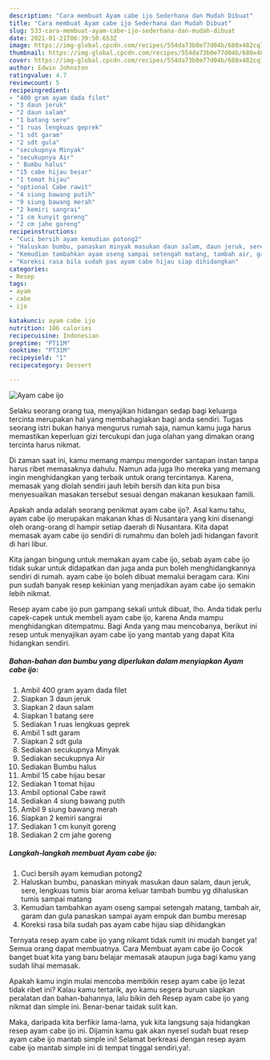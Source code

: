```yaml
---
description: "Cara membuat Ayam cabe ijo Sederhana dan Mudah Dibuat"
title: "Cara membuat Ayam cabe ijo Sederhana dan Mudah Dibuat"
slug: 533-cara-membuat-ayam-cabe-ijo-sederhana-dan-mudah-dibuat
date: 2021-01-21T06:39:50.653Z
image: https://img-global.cpcdn.com/recipes/554da73b0e77d04b/680x482cq70/ayam-cabe-ijo-foto-resep-utama.jpg
thumbnail: https://img-global.cpcdn.com/recipes/554da73b0e77d04b/680x482cq70/ayam-cabe-ijo-foto-resep-utama.jpg
cover: https://img-global.cpcdn.com/recipes/554da73b0e77d04b/680x482cq70/ayam-cabe-ijo-foto-resep-utama.jpg
author: Edwin Johnston
ratingvalue: 4.7
reviewcount: 5
recipeingredient:
- "400 gram ayam dada filet"
- "3 daun jeruk"
- "2 daun salam"
- "1 batang sere"
- "1 ruas lengkuas geprek"
- "1 sdt garam"
- "2 sdt gula"
- "secukupnya Minyak"
- "secukupnya Air"
- " Bumbu halus"
- "15 cabe hijau besar"
- "1 tomat hijau"
- "optional Cabe rawit"
- "4 siung bawang putih"
- "9 siung bawang merah"
- "2 kemiri sangrai"
- "1 cm kunyit goreng"
- "2 cm jahe goreng"
recipeinstructions:
- "Cuci bersih ayam kemudian potong2"
- "Haluskan bumbu, panaskan minyak masukan daun salam, daun jeruk, sere, lengkuas tumis biar aroma keluar tambah bumbu yg dihaluskan tumis sampai matang"
- "Kemudian tambahkan ayam oseng sampai setengah matang, tambah air, garam dan gula panaskan sampai ayam empuk dan bumbu meresap"
- "Koreksi rasa bila sudah pas ayam cabe hijau siap dihidangkan"
categories:
- Resep
tags:
- ayam
- cabe
- ijo

katakunci: ayam cabe ijo 
nutrition: 186 calories
recipecuisine: Indonesian
preptime: "PT11M"
cooktime: "PT31M"
recipeyield: "1"
recipecategory: Dessert

---
```



![Ayam cabe ijo](https://img-global.cpcdn.com/recipes/554da73b0e77d04b/680x482cq70/ayam-cabe-ijo-foto-resep-utama.jpg)

Selaku seorang orang tua, menyajikan hidangan sedap bagi keluarga tercinta merupakan hal yang membahagiakan bagi anda sendiri. Tugas seorang istri bukan hanya mengurus rumah saja, namun kamu juga harus memastikan keperluan gizi tercukupi dan juga olahan yang dimakan orang tercinta harus nikmat.

Di zaman  saat ini, kamu memang mampu mengorder santapan instan tanpa harus ribet memasaknya dahulu. Namun ada juga lho mereka yang memang ingin menghidangkan yang terbaik untuk orang tercintanya. Karena, memasak yang diolah sendiri jauh lebih bersih dan kita pun bisa menyesuaikan masakan tersebut sesuai dengan makanan kesukaan famili. 



Apakah anda adalah seorang penikmat ayam cabe ijo?. Asal kamu tahu, ayam cabe ijo merupakan makanan khas di Nusantara yang kini disenangi oleh orang-orang di hampir setiap daerah di Nusantara. Kita dapat memasak ayam cabe ijo sendiri di rumahmu dan boleh jadi hidangan favorit di hari libur.

Kita jangan bingung untuk memakan ayam cabe ijo, sebab ayam cabe ijo tidak sukar untuk didapatkan dan juga anda pun boleh menghidangkannya sendiri di rumah. ayam cabe ijo boleh dibuat memalui beragam cara. Kini pun sudah banyak resep kekinian yang menjadikan ayam cabe ijo semakin lebih nikmat.

Resep ayam cabe ijo pun gampang sekali untuk dibuat, lho. Anda tidak perlu capek-capek untuk membeli ayam cabe ijo, karena Anda mampu menghidangkan ditempatmu. Bagi Anda yang mau mencobanya, berikut ini resep untuk menyajikan ayam cabe ijo yang mantab yang dapat Kita hidangkan sendiri.

<!--inarticleads1-->

##### Bahan-bahan dan bumbu yang diperlukan dalam menyiapkan Ayam cabe ijo:

1. Ambil 400 gram ayam dada filet
1. Siapkan 3 daun jeruk
1. Siapkan 2 daun salam
1. Siapkan 1 batang sere
1. Sediakan 1 ruas lengkuas geprek
1. Ambil 1 sdt garam
1. Siapkan 2 sdt gula
1. Sediakan secukupnya Minyak
1. Sediakan secukupnya Air
1. Sediakan  Bumbu halus
1. Ambil 15 cabe hijau besar
1. Sediakan 1 tomat hijau
1. Ambil optional Cabe rawit
1. Sediakan 4 siung bawang putih
1. Ambil 9 siung bawang merah
1. Siapkan 2 kemiri sangrai
1. Sediakan 1 cm kunyit goreng
1. Sediakan 2 cm jahe goreng




<!--inarticleads2-->

##### Langkah-langkah membuat Ayam cabe ijo:

1. Cuci bersih ayam kemudian potong2
1. Haluskan bumbu, panaskan minyak masukan daun salam, daun jeruk, sere, lengkuas tumis biar aroma keluar tambah bumbu yg dihaluskan tumis sampai matang
1. Kemudian tambahkan ayam oseng sampai setengah matang, tambah air, garam dan gula panaskan sampai ayam empuk dan bumbu meresap
1. Koreksi rasa bila sudah pas ayam cabe hijau siap dihidangkan




Ternyata resep ayam cabe ijo yang nikamt tidak rumit ini mudah banget ya! Semua orang dapat membuatnya. Cara Membuat ayam cabe ijo Cocok banget buat kita yang baru belajar memasak ataupun juga bagi kamu yang sudah lihai memasak.

Apakah kamu ingin mulai mencoba membikin resep ayam cabe ijo lezat tidak ribet ini? Kalau kamu tertarik, ayo kamu segera buruan siapkan peralatan dan bahan-bahannya, lalu bikin deh Resep ayam cabe ijo yang nikmat dan simple ini. Benar-benar taidak sulit kan. 

Maka, daripada kita berfikir lama-lama, yuk kita langsung saja hidangkan resep ayam cabe ijo ini. Dijamin kamu gak akan nyesel sudah buat resep ayam cabe ijo mantab simple ini! Selamat berkreasi dengan resep ayam cabe ijo mantab simple ini di tempat tinggal sendiri,ya!.


